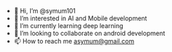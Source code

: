 - 👋 Hi, I’m @symum101
- 👀 I’m interested in AI and Mobile development
- 🌱 I’m currently learning deep learning
- 💞️ I’m looking to collaborate on android development
- 📫 How to reach me asymum@gmail.com

<!---
symum101/symum101 is a ✨ special ✨ repository because its `README.md` (this file) appears on your GitHub profile.
You can click the Preview link to take a look at your changes.
--->
